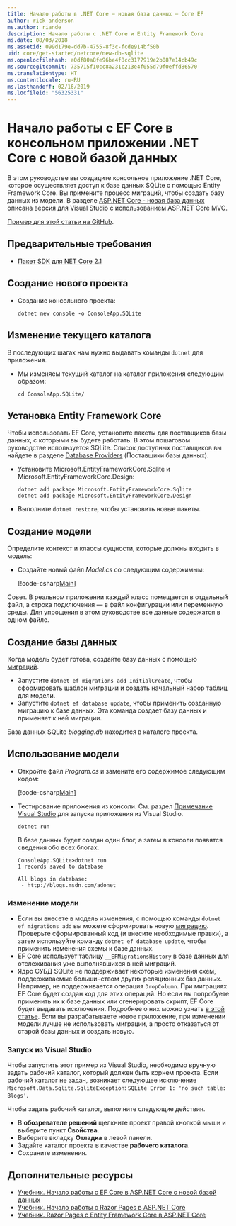```yaml
---
title: Начало работы в .NET Core — новая база данных — Core EF
author: rick-anderson
ms.author: riande
description: Начало работы с .NET Core и Entity Framework Core
ms.date: 08/03/2018
ms.assetid: 099d179e-dd7b-4755-8f3c-fcde914bf50b
uid: core/get-started/netcore/new-db-sqlite
ms.openlocfilehash: a0df80a8fe96be4f8cc3177919e2b087e14cb49c
ms.sourcegitcommit: 735715f10cc8a231c213e4f055d79f0effd86570
ms.translationtype: HT
ms.contentlocale: ru-RU
ms.lasthandoff: 02/16/2019
ms.locfileid: "56325331"
---
```

# <a name="getting-started-with-ef-core-on-net-core-console-app-with-a-new-database"></a>Начало работы с EF Core в консольном приложении .NET Core с новой базой данных

В этом руководстве вы создадите консольное приложение .NET Core, которое осуществляет доступ к базе данных SQLite с помощью Entity Framework Core. Вы примените процесс миграций, чтобы создать базу данных из модели. В разделе [ASP.NET Core - новая база данных](xref:core/get-started/aspnetcore/new-db) описана версия для Visual Studio с использованием ASP.NET Core MVC.

[Пример для этой статьи на GitHub](https://github.com/aspnet/EntityFramework.Docs/tree/master/samples/core/GetStarted/NetCore/ConsoleApp.SQLite).

## <a name="prerequisites"></a>Предварительные требования

* [Пакет SDK для NET Core 2.1](https://www.microsoft.com/net/core)

## <a name="create-a-new-project"></a>Создание нового проекта

* Создание консольного проекта:

  ``` Console
  dotnet new console -o ConsoleApp.SQLite
  ```
## <a name="change-the-current-directory"></a>Изменение текущего каталога

В последующих шагах нам нужно выдавать команды `dotnet` для приложения.

* Мы изменяем текущий каталог на каталог приложения следующим образом:

  ``` Console
  cd ConsoleApp.SQLite/
  ```
## <a name="install-entity-framework-core"></a>Установка Entity Framework Core

Чтобы использовать EF Core, установите пакеты для поставщиков базы данных, с которыми вы будете работать. В этом пошаговом руководстве используется SQLite. Список доступных поставщиков вы найдете в разделе [Database Providers](../../providers/index.md) (Поставщики базы данных).

* Установите Microsoft.EntityFrameworkCore.Sqlite и Microsoft.EntityFrameworkCore.Design:

  ```Console
  dotnet add package Microsoft.EntityFrameworkCore.Sqlite
  dotnet add package Microsoft.EntityFrameworkCore.Design
  ```

* Выполните `dotnet restore`, чтобы установить новые пакеты.

## <a name="create-the-model"></a>Создание модели

Определите контекст и классы сущности, которые должны входить в модель:

* Создайте новый файл *Model.cs* со следующим содержимым:

  [!code-csharp[Main](../../../../samples/core/GetStarted/NetCore/ConsoleApp.SQLite/Model.cs)]

Совет. В реальном приложении каждый класс помещается в отдельный файл, а строка подключения — в файл конфигурации или переменную среды. Для упрощения в этом руководстве все данные содержатся в одном файле.

## <a name="create-the-database"></a>Создание базы данных

Когда модель будет готова, создайте базу данных с помощью [миграций](xref:core/managing-schemas/migrations/index).

* Запустите `dotnet ef migrations add InitialCreate`, чтобы сформировать шаблон миграции и создать начальный набор таблиц для модели.
* Запустите `dotnet ef database update`, чтобы применить созданную миграцию к базе данных. Эта команда создает базу данных и применяет к ней миграции.

База данных SQLite *blogging.db* находится в каталоге проекта.

## <a name="use-the-model"></a>Использование модели

* Откройте файл *Program.cs* и замените его содержимое следующим кодом:

  [!code-csharp[Main](../../../../samples/core/GetStarted/NetCore/ConsoleApp.SQLite/Program.cs)]

* Тестирование приложения из консоли. См. раздел [Примечание Visual Studio](#vs) для запуска приложения из Visual Studio.

  `dotnet run`

  В базе данных будет создан один блог, а затем в консоли появятся сведения обо всех блогах.

  ```Console
  ConsoleApp.SQLite>dotnet run
  1 records saved to database

  All blogs in database:
   - http://blogs.msdn.com/adonet
  ```

### <a name="changing-the-model"></a>Изменение модели

- Если вы внесете в модель изменения, с помощью команды `dotnet ef migrations add` вы можете сформировать новую [миграцию](xref:core/managing-schemas/migrations/index). Проверьте сформированный код (и внесите необходимые правки), а затем используйте команду `dotnet ef database update`, чтобы применить изменения схемы к базе данных.
- EF Core использует таблицу `__EFMigrationsHistory` в базе данных для отслеживания уже выполнявшихся в ней миграций.
- Ядро СУБД SQLite не поддерживает некоторые изменения схем, поддерживаемые большинством других реляционных баз данных. Например, не поддерживается операция `DropColumn`. При миграциях EF Core будет создан код для этих операций. Но если вы попробуете применить их к базе данных или сгенерировать скрипт, EF Core будет выдавать исключения. Подробнее о них можно узнать [в этой статье](../../providers/sqlite/limitations.md). Если вы разрабатываете новое приложение, при изменении модели лучше не использовать миграции, а просто отказаться от старой базы данных и создать новую.

<a name="vs"></a>
### <a name="run-from-visual-studio"></a>Запуск из Visual Studio

Чтобы запустить этот пример из Visual Studio, необходимо вручную задать рабочий каталог, который должен быть корнем проекта. Если рабочий каталог не задан, возникает следующее исключение `Microsoft.Data.Sqlite.SqliteException`: `SQLite Error 1: 'no such table: Blogs'`.

Чтобы задать рабочий каталог, выполните следующие действия.

* В **обозревателе решений** щелкните проект правой кнопкой мыши и выберите пункт **Свойства**.
* Выберите вкладку **Отладка** в левой панели.
* Задайте каталог проекта в качестве **рабочего каталога**.
* Сохраните изменения.

## <a name="additional-resources"></a>Дополнительные ресурсы

* [Учебник. Начало работы с EF Core в ASP.NET Core с новой базой данных](xref:core/get-started/aspnetcore/new-db)
* [Учебник. Начало работы с Razor Pages в ASP.NET Core](https://docs.microsoft.com/aspnet/core/tutorials/razor-pages/razor-pages-start)
* [Учебник. Razor Pages с Entity Framework Core в ASP.NET Core](https://docs.microsoft.com/aspnet/core/data/ef-rp/intro)
